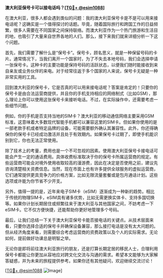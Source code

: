 **澳大利亚保号卡可以接电话吗？[[TG💪+ @esim1088](https://t.me/s/esim1088)]**

在澳大利亚，很多人都会遇到类似的问题：我的澳大利亚保号卡是不是可以用来接电话呢？这确实是一个值得探讨的话题。毕竟，随着国际旅行和跨国工作的日益频繁，很多人需要在不同国家之间保持联络。而澳大利亚作为一个热门旅游和生活目的地，也吸引了大量来自世界各地的人们。那么，接下来我们就来详细分析一下这个问题。

首先，我们需要了解什么是“保号卡”。保号卡，顾名思义，就是一种保留号码的卡片。通常情况下，当我们离开一个国家时，为了不失去本地号码，我们会选择申请一张保号卡。这种卡的主要功能是保持号码的活跃状态，以便我们随时能接收到来自亲友或业务伙伴的来电。对于经常往返于多个国家的人来说，保号卡无疑是一种非常实用的工具。

回到澳大利亚的保号卡，它是否真的可以用来接电话呢？答案是肯定的！只要你的保号卡是由合法运营商提供，并且你的手机支持相应的网络制式（比如GSM），那么理论上你可以使用这张保号卡来接听电话。不过，在实际操作中，还需要考虑一些细节问题。

例如，你的手机是否支持当地的SIM卡？澳大利亚的移动通信网络主要采用GSM标准，这意味着大多数现代智能手机都可以兼容这里的SIM卡。但如果你使用的是一部老款手机或者特定品牌的设备，可能需要额外确认其兼容性。此外，你还得确保你的保号卡已经成功激活并且处于有效期内。如果保号卡过期了，即使手机能识别到它，你也无法正常使用。

除了技术上的考量，费用也是一个不可忽视的因素。使用澳大利亚保号卡接电话可能会产生一定的通话费用。具体收费标准取决于你的保号卡所属运营商的规定。有些运营商可能会对境外使用收取较高的漫游费，因此在决定是否使用之前，建议先咨询清楚相关资费信息。当然，现在市面上也有许多提供全球服务的虚拟运营商，它们通常提供更具竞争力的价格方案，比如无限流量套餐或是包月通话计划。这些选项或许能为你节省不少开支。

另外，值得一提的是，近年来电子SIM卡（eSIM）逐渐成为一种新的趋势。相比于传统的物理SIM卡，eSIM具有诸多优势，比如无需更换实体卡、支持多国切换等。如果你计划长期居住或频繁往来于澳大利亚与其他国家之间，不妨考虑一下eSIM卡。它不仅方便快捷，还能帮助你更好地管理多个号码。

最后，让我们总结一下关于澳大利亚保号卡能否接电话的关键点。从技术层面来看，只要你选择合适的保号卡并确保设备兼容，那么接打电话是没有太大问题的。但从经济角度来看，则需要综合考虑运营商的资费政策以及个人的实际需求。无论如何，提前做好功课总是明智之举。

无论你是即将前往澳大利亚旅行的朋友，还是打算长期定居的移民人士，合理利用保号卡都能让你更加从容地应对跨文化交流与沟通的需求。希望本文能够为大家解答疑惑，并为未来的旅程提供参考。如果你还有其他疑问，欢迎继续交流讨论！

[[TG💪+ @esim1088](https://t.me/s/esim1088) ![Image](https://i.postimg.cc/4NQfJmqS/Snipaste-2025-05-13-00-14-12.png)]